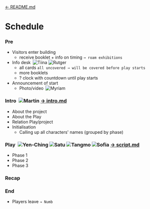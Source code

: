 [← README.md](README.md)

# Schedule

### Pre
- Visitors enter building
	- receive booklet + info on timing `→ roam exhibitions`
- Info desk&ensp;![Tiina](https://img.shields.io/static/v1?label=&message=Tiina&style=flat-square&color=963) ![Rutger](https://img.shields.io/static/v1?label=&message=Rutger&style=flat-square&color=690)
	- all cards `all uncovered → will be covered before play starts`
	- more booklets
	- ? clock with countdown until play starts
- Announcement of start
	- Photo/video&ensp;![Myriam](https://img.shields.io/static/v1?label=&message=Myriam&style=flat-square&color=ca0)


### Intro&ensp;![Martin](https://img.shields.io/static/v1?label=&message=Martin&style=flat-square&color=33c) [→ intro.md](intro.md)
- About the project
- About the Play
- Relation Play/project
- Initialisation
	- Calling up all characters' names (grouped by phase)


### Play&ensp;![Yen-Ching](https://img.shields.io/static/v1?label=&message=Yen-Ching&style=flat-square&color=c0c) ![Satu](https://img.shields.io/static/v1?label=&message=Satu&style=flat-square&color=666) ![Tangmo](https://img.shields.io/static/v1?label=&message=Tangmo&style=flat-square&color=666) ![Sofia](https://img.shields.io/static/v1?label=&message=Sofia&style=flat-square&color=666) [→ script.md](script.md)
- Phase 1
- Phase 2
- Phase 3


### Recap


### End
- Players leave `→ Numb`
